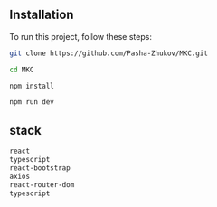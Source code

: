 ## Installation

To run this project, follow these steps:

```bash
git clone https://github.com/Pasha-Zhukov/MKC.git

cd MKC

npm install

npm run dev
```

## stack

```bash
react
typescript
react-bootstrap
axios
react-router-dom
typescript
```
